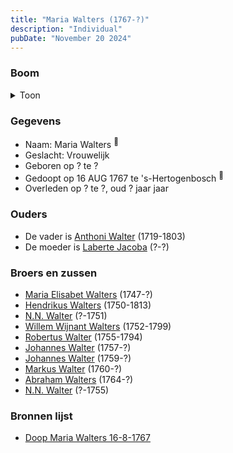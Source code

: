 ```yaml
---
title: "Maria Walters (1767-?)"
description: "Individual"
pubDate: "November 20 2024"
---
```


### Boom
<details><summary>Toon</summary>

![test](https://www.plantuml.com/plantuml/svg/ZP9DJm8n48Rl_HKJFA07abqN5YGRFWN5Y7f0ZIVItOviGxSbdH922F_T1XRnfDwQ-NZVPsRQ8yUjMnUAqLBg5RUyW9HdouKrQos6HXaBpd9DFeNQiLmAX4pQJE7nZSNARQ708aLBnn0vj6ZSTeNiXsgcE17i600CZ1LePxdCbXg9agJWKdSw4B4zOrLuELWHEtPK-jhbHajuvyeBLu0JJ88WZ4A0Yr4qRem7NdNtAL69FIJjbAVRUMgSKzZkG1rkHqC8c-4DT7yKqNAjr9nhCS-i8KgDv_3LJPZsFo1i1P6ltfy07hcVpI4yyCoa_0nmxG76Wr4qYdu1wFx7T_8qWnOyFRzvqfi0BWVM6B4oracyWYhLxhs_MQ1E3MNv6InfRr08gHTUeW4Fhu--lHuV0CT14DHZk51oaRijAcKs7dBFoitLQcK5AoSv1yfE7pYaMkpaDkLMyl8ATDv22xxlz_SsmXZwhtSUCsx-Po_TmnbO3xNmN_GB)
</details>

### Gegevens
- Naam: Maria Walters <sup><a href="../s00190/" style="text-decoration:none" title="Doop Maria Walters 16-8-1767">:link:</a></sup>
- Geslacht: Vrouwelijk
- Geboren op ? te ? 
- Gedoopt op 16 AUG 1767 te 's-Hertogenbosch <sup><a href="../s00190/" style="text-decoration:none" title="Doop Maria Walters 16-8-1767">:link:</a></sup>
- Overleden op ? te ?, oud ? jaar jaar 

### Ouders
- De vader is [Anthoni Walter](../i00131/) (1719-1803)
- De moeder is [Laberte Jacoba](../i00132/) (?-?)

### Broers en zussen
- [Maria Elisabet Walters](../i00147/) (1747-?)
- [Hendrikus Walters](../i00139/) (1750-1813)
- [N.N. Walter](../i00143/) (?-1751)
- [Willem Wijnant Walters](../i00120/) (1752-1799)
- [Robertus Walter](../i00140/) (1755-1794)
- [Johannes Walter](../i00141/) (1757-?)
- [Johannes Walter](../i00146/) (1759-?)
- [Markus Walter](../i00144/) (1760-?)
- [Abraham Walters](../i00133/) (1764-?)
- [N.N. Walter](../i00173/) (?-1755)

### Bronnen lijst
- [Doop Maria Walters 16-8-1767](../s00190/)
